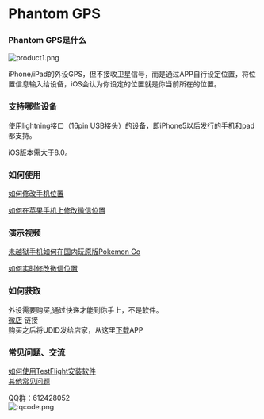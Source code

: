 # Phantom GPS
### Phantom GPS是什么
![product1.png](http://upload-images.jianshu.io/upload_images/5872815-dc2dc69e4028d067.png?imageMogr2/auto-orient/strip%7CimageView2/2/w/1240)

iPhone/iPad的外设GPS，但不接收卫星信号，而是通过APP自行设定位置，将位置信息输入给设备，iOS会认为你设定的位置就是你当前所在的位置。
### 支持哪些设备
使用lightning接口（16pin USB接头）的设备，即iPhone5以后发行的手机和pad都支持。

iOS版本需大于8.0。
### 如何使用
[如何修改手机位置](https://jingyan.baidu.com/article/4b07be3ca7a77c48b380f334.html)

[如何在苹果手机上修改微信位置](https://jingyan.baidu.com/article/4b07be3ca7a77c48b380f334.html)
### 演示视频
[未越狱手机如何在国内玩原版Pokemon Go](http://player.youku.com/embed/XMjcxMjE0MjYzNg==)

[如何实时修改微信位置](http://player.youku.com/embed/XMjcwODc2NzAzNg==)
### 如何获取
外设需要购买,通过快递才能到你手上，不是软件。
<br>
[微店](https://weidian.com/i/2055676863?wfr=c&ifr=itemdetail) 链接
<br>
购买之后将UDID发给店家，从这里[下载](https://www.pgyer.com/phantomgps)APP
### 常见问题、交流
[如何使用TestFlight安装软件](https://jingyan.baidu.com/article/63f23628276e1d0209ab3d10.html)<br>
[其他常见问题](https://github.com/phantomgps/phantomgps.github.io/blob/master/faq.md)

QQ群：612428052<br>
![rqcode.png](http://upload-images.jianshu.io/upload_images/5872815-efba5722342dc399.png?imageMogr2/auto-orient/strip%7CimageView2/2/w/1240)
